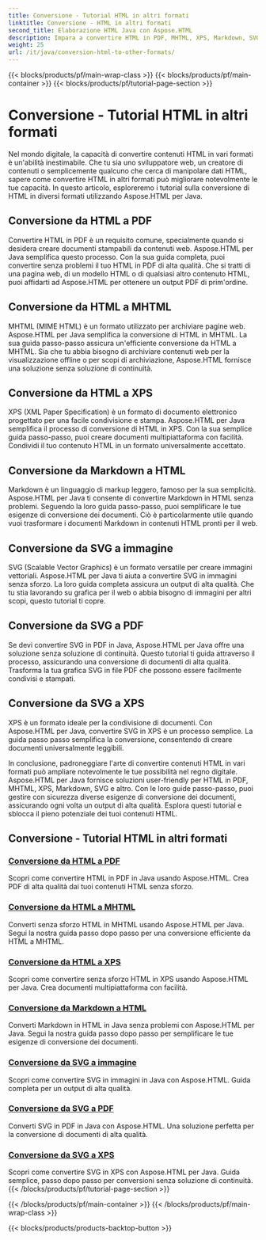 ```yaml
---
title: Conversione - Tutorial HTML in altri formati
linktitle: Conversione - HTML in altri formati
second_title: Elaborazione HTML Java con Aspose.HTML
description: Impara a convertire HTML in PDF, MHTML, XPS, Markdown, SVG e altro in Java utilizzando Aspose.HTML. Conversioni di documenti di alta qualità semplificate.
weight: 25
url: /it/java/conversion-html-to-other-formats/
---
```


{{< blocks/products/pf/main-wrap-class >}}
{{< blocks/products/pf/main-container >}}
{{< blocks/products/pf/tutorial-page-section >}}

# Conversione - Tutorial HTML in altri formati


Nel mondo digitale, la capacità di convertire contenuti HTML in vari formati è un'abilità inestimabile. Che tu sia uno sviluppatore web, un creatore di contenuti o semplicemente qualcuno che cerca di manipolare dati HTML, sapere come convertire HTML in altri formati può migliorare notevolmente le tue capacità. In questo articolo, esploreremo i tutorial sulla conversione di HTML in diversi formati utilizzando Aspose.HTML per Java.

## Conversione da HTML a PDF

Convertire HTML in PDF è un requisito comune, specialmente quando si desidera creare documenti stampabili da contenuti web. Aspose.HTML per Java semplifica questo processo. Con la sua guida completa, puoi convertire senza problemi il tuo HTML in PDF di alta qualità. Che si tratti di una pagina web, di un modello HTML o di qualsiasi altro contenuto HTML, puoi affidarti ad Aspose.HTML per ottenere un output PDF di prim'ordine.

## Conversione da HTML a MHTML

MHTML (MIME HTML) è un formato utilizzato per archiviare pagine web. Aspose.HTML per Java semplifica la conversione di HTML in MHTML. La sua guida passo-passo assicura un'efficiente conversione da HTML a MHTML. Sia che tu abbia bisogno di archiviare contenuti web per la visualizzazione offline o per scopi di archiviazione, Aspose.HTML fornisce una soluzione senza soluzione di continuità.

## Conversione da HTML a XPS

XPS (XML Paper Specification) è un formato di documento elettronico progettato per una facile condivisione e stampa. Aspose.HTML per Java semplifica il processo di conversione di HTML in XPS. Con la sua semplice guida passo-passo, puoi creare documenti multipiattaforma con facilità. Condividi il tuo contenuto HTML in un formato universalmente accettato.

## Conversione da Markdown a HTML

Markdown è un linguaggio di markup leggero, famoso per la sua semplicità. Aspose.HTML per Java ti consente di convertire Markdown in HTML senza problemi. Seguendo la loro guida passo-passo, puoi semplificare le tue esigenze di conversione dei documenti. Ciò è particolarmente utile quando vuoi trasformare i documenti Markdown in contenuti HTML pronti per il web.

## Conversione da SVG a immagine

SVG (Scalable Vector Graphics) è un formato versatile per creare immagini vettoriali. Aspose.HTML per Java ti aiuta a convertire SVG in immagini senza sforzo. La loro guida completa assicura un output di alta qualità. Che tu stia lavorando su grafica per il web o abbia bisogno di immagini per altri scopi, questo tutorial ti copre.

## Conversione da SVG a PDF

Se devi convertire SVG in PDF in Java, Aspose.HTML per Java offre una soluzione senza soluzione di continuità. Questo tutorial ti guida attraverso il processo, assicurando una conversione di documenti di alta qualità. Trasforma la tua grafica SVG in file PDF che possono essere facilmente condivisi e stampati.

## Conversione da SVG a XPS

XPS è un formato ideale per la condivisione di documenti. Con Aspose.HTML per Java, convertire SVG in XPS è un processo semplice. La guida passo passo semplifica la conversione, consentendo di creare documenti universalmente leggibili.

In conclusione, padroneggiare l'arte di convertire contenuti HTML in vari formati può ampliare notevolmente le tue possibilità nel regno digitale. Aspose.HTML per Java fornisce soluzioni user-friendly per HTML in PDF, MHTML, XPS, Markdown, SVG e altro. Con le loro guide passo-passo, puoi gestire con sicurezza diverse esigenze di conversione dei documenti, assicurando ogni volta un output di alta qualità. Esplora questi tutorial e sblocca il pieno potenziale dei tuoi contenuti HTML.

## Conversione - Tutorial HTML in altri formati
### [Conversione da HTML a PDF](./convert-html-to-pdf/)
Scopri come convertire HTML in PDF in Java usando Aspose.HTML. Crea PDF di alta qualità dai tuoi contenuti HTML senza sforzo.
### [Conversione da HTML a MHTML](./convert-html-to-mhtml/)
Converti senza sforzo HTML in MHTML usando Aspose.HTML per Java. Segui la nostra guida passo dopo passo per una conversione efficiente da HTML a MHTML.
### [Conversione da HTML a XPS](./convert-html-to-xps/)
Scopri come convertire senza sforzo HTML in XPS usando Aspose.HTML per Java. Crea documenti multipiattaforma con facilità.
### [Conversione da Markdown a HTML](./convert-markdown-to-html/)
Converti Markdown in HTML in Java senza problemi con Aspose.HTML per Java. Segui la nostra guida passo dopo passo per semplificare le tue esigenze di conversione dei documenti.
### [Conversione da SVG a immagine](./convert-svg-to-image/)
Scopri come convertire SVG in immagini in Java con Aspose.HTML. Guida completa per un output di alta qualità.
### [Conversione da SVG a PDF](./convert-svg-to-pdf/)
Converti SVG in PDF in Java con Aspose.HTML. Una soluzione perfetta per la conversione di documenti di alta qualità.
### [Conversione da SVG a XPS](./convert-svg-to-xps/)
Scopri come convertire SVG in XPS con Aspose.HTML per Java. Guida semplice, passo dopo passo per conversioni senza soluzione di continuità.
{{< /blocks/products/pf/tutorial-page-section >}}

{{< /blocks/products/pf/main-container >}}
{{< /blocks/products/pf/main-wrap-class >}}

{{< blocks/products/products-backtop-button >}}
